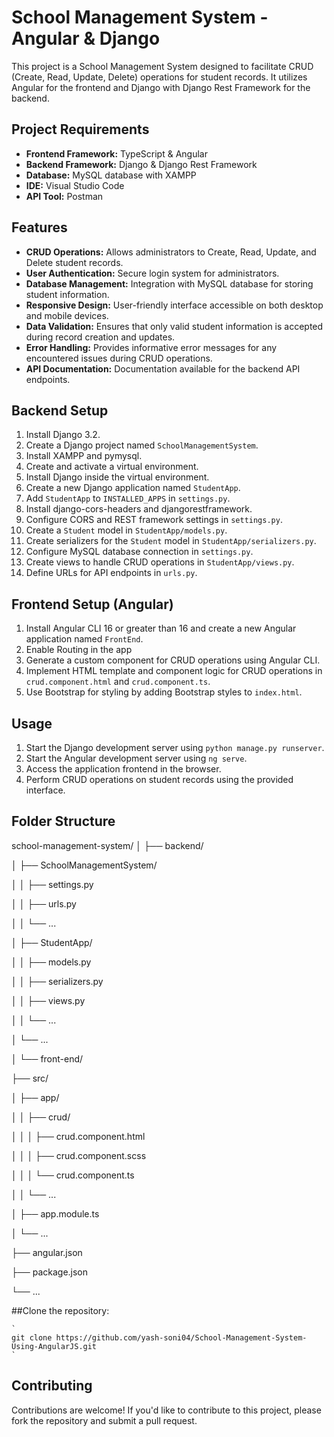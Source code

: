 # School Management System - Angular & Django

This project is a School Management System designed to facilitate CRUD (Create, Read, Update, Delete) operations for student records. It utilizes Angular for the frontend and Django with Django Rest Framework for the backend.

## Project Requirements

- **Frontend Framework:** TypeScript & Angular
- **Backend Framework:** Django & Django Rest Framework
- **Database:** MySQL database with XAMPP
- **IDE:** Visual Studio Code
- **API Tool:** Postman

## Features

- **CRUD Operations:** Allows administrators to Create, Read, Update, and Delete student records.
- **User Authentication:** Secure login system for administrators.
- **Database Management:** Integration with MySQL database for storing student information.
- **Responsive Design:** User-friendly interface accessible on both desktop and mobile devices.
- **Data Validation:** Ensures that only valid student information is accepted during record creation and updates.
- **Error Handling:** Provides informative error messages for any encountered issues during CRUD operations.
- **API Documentation:** Documentation available for the backend API endpoints.

## Backend Setup

1. Install Django 3.2.
2. Create a Django project named `SchoolManagementSystem`.
3. Install XAMPP and pymysql.
4. Create and activate a virtual environment.
5. Install Django inside the virtual environment.
6. Create a new Django application named `StudentApp`.
7. Add `StudentApp` to `INSTALLED_APPS` in `settings.py`.
8. Install django-cors-headers and djangorestframework.
9. Configure CORS and REST framework settings in `settings.py`.
10. Create a `Student` model in `StudentApp/models.py`.
11. Create serializers for the `Student` model in `StudentApp/serializers.py`.
12. Configure MySQL database connection in `settings.py`.
13. Create views to handle CRUD operations in `StudentApp/views.py`.
14. Define URLs for API endpoints in `urls.py`.

## Frontend Setup (Angular)

1. Install Angular CLI 16 or greater than 16 and create a new Angular application named `FrontEnd`.
2. Enable Routing in the app
3. Generate a custom component for CRUD operations using Angular CLI.
4. Implement HTML template and component logic for CRUD operations in `crud.component.html` and `crud.component.ts`.
5. Use Bootstrap for styling by adding Bootstrap styles to `index.html`.

## Usage

1. Start the Django development server using `python manage.py runserver`.
2. Start the Angular development server using `ng serve`.
3. Access the application frontend in the browser.
4. Perform CRUD operations on student records using the provided interface.

## Folder Structure
school-management-system/
│
├── backend/

│ ├── SchoolManagementSystem/

│ │ ├── settings.py

│ │ ├── urls.py

│ │ └── ...

│ ├── StudentApp/

│ │ ├── models.py

│ │ ├── serializers.py

│ │ ├── views.py

│ │ └── ...

│ └── ...

│
└── front-end/

├── src/

│ ├── app/

│ │ ├── crud/

│ │ │ ├── crud.component.html

│ │ │ ├── crud.component.scss

│ │ │ └── crud.component.ts

│ │ └── ...

│ ├── app.module.ts

│ └── ...

├── angular.json

├── package.json

└── ...

##Clone the repository:

    `
    git clone https://github.com/yash-soni04/School-Management-System-Using-AngularJS.git
    `
    
## Contributing

Contributions are welcome! If you'd like to contribute to this project, please fork the repository and submit a pull request.
